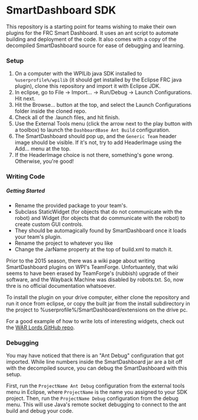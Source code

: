 # SmartDashboard SDK
This repository is a starting point for teams wishing to make their own plugins for the FRC Smart Dashboard.  It uses an ant script to automate building and deployment of the code.  It also comes with a copy of the decompiled SmartDashboard source for ease of debugging and learning.

### Setup
1. On a computer with the WPILib java SDK installed to `%userprofile%/wpilib` (it should get installed by the Eclipse FRC java plugin), clone this repository and import it with Eclipse JDK.
2. In eclipse, go to File -> Import... -> Run/Debug -> Launch Configurations.  Hit next.
3. Hit the Browse... button at the top, and select the Launch Configurations folder inside the cloned repo.
4. Check all of the .launch files, and hit finish.
5. Use the External Tools menu (click the arrow next to the play button with a toolbox) to launch the `DashboardBase Ant Build` configuration.
6. The SmartDashboard should pop up, and the `Generic Team` header image should be visible.  If it's not, try to add HeaderImage using the Add... menu at the top.
7. If the HeaderImage choice is not there, something's gone wrong. Otherwise, you're good!

### Writing Code
##### Getting Started
- Rename the provided package to your team's.  
- Subclass StaticWidget (for objects that do not communicate with the robot) and Widget (for objects that do communicate with the robot) to create custom GUI controls.
- They should be automagically found by SmartDashboard once it loads your team's plugin.  
- Rename the project to whatever you like
- Change the JarName property at the top of build.xml to match it. 

Prior to the 2015 season, there was a wiki page about writing SmartDashboard plugins on WPI's TeamForge.  Unfortuantely, that wiki seems to have been erased by TeamForge's (rubbish) upgrade of their software, and the Wayback Machine was disabled by robots.txt.  So, now thre is no official documentation whatsoever.

To install the plugin on your drive computer, either clone the repository and run it once from eclipse, or copy the built jar from the install subdirectory in the project to %userprofile%/SmartDashboard/extensions on the drive pc.

For a good example of how to write lots of interesting widgets, check out the [WAR Lords GitHub repo](https://github.com/team2485/sdwidgets).

### Debugging
You may have noticed that there is an "Ant Debug" configuration that got imported.  While line numbers inside the SmartDashboard jar are a bit off with the decompiled source, you can debug the SmartDashboard with this setup.  

First, run the `ProjectName Ant Debug` configuration from the external tools menu in Eclipse, where `ProjectName` is the name you assigned to your SDK project.  Then, run the `ProjectName Debug` configuration from the debug menu.  This will use Java's remote socket debugging to connect to the ant build and debug your code.


